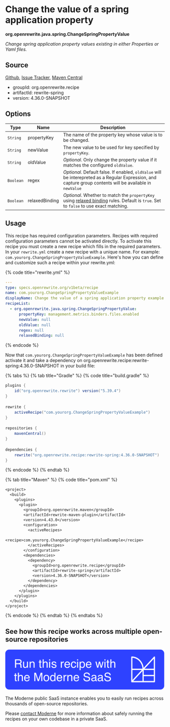 # Change the value of a spring application property

**org.openrewrite.java.spring.ChangeSpringPropertyValue**

_Change spring application property values existing in either Properties or Yaml files._

## Source

[Github](https://github.com/openrewrite/rewrite-spring/blob/main/src/main/java/org/openrewrite/java/spring/ChangeSpringPropertyValue.java), [Issue Tracker](https://github.com/openrewrite/rewrite-spring/issues), [Maven Central](https://central.sonatype.com/artifact/org.openrewrite.recipe/rewrite-spring/4.36.0-SNAPSHOT/jar)

* groupId: org.openrewrite.recipe
* artifactId: rewrite-spring
* version: 4.36.0-SNAPSHOT

## Options

| Type | Name | Description |
| -- | -- | -- |
| `String` | propertyKey | The name of the property key whose value is to be changed. |
| `String` | newValue | The new value to be used for key specified by `propertyKey`. |
| `String` | oldValue | *Optional*. Only change the property value if it matches the configured `oldValue`. |
| `Boolean` | regex | *Optional*. Default false. If enabled, `oldValue` will be interepreted as a Regular Expression, and capture group contents will be available in `newValue` |
| `Boolean` | relaxedBinding | *Optional*. Whether to match the `propertyKey` using [relaxed binding](https://docs.spring.io/spring-boot/docs/2.5.6/reference/html/features.html#features.external-config.typesafe-configuration-properties.relaxed-binding) rules. Default is `true`. Set to `false` to use exact matching. |


## Usage

This recipe has required configuration parameters. Recipes with required configuration parameters cannot be activated directly. To activate this recipe you must create a new recipe which fills in the required parameters. In your `rewrite.yml` create a new recipe with a unique name. For example: `com.yourorg.ChangeSpringPropertyValueExample`.
Here's how you can define and customize such a recipe within your rewrite.yml:

{% code title="rewrite.yml" %}
```yaml
---
type: specs.openrewrite.org/v1beta/recipe
name: com.yourorg.ChangeSpringPropertyValueExample
displayName: Change the value of a spring application property example
recipeList:
  - org.openrewrite.java.spring.ChangeSpringPropertyValue:
      propertyKey: management.metrics.binders.files.enabled
      newValue: null
      oldValue: null
      regex: null
      relaxedBinding: null
```
{% endcode %}

Now that `com.yourorg.ChangeSpringPropertyValueExample` has been defined activate it and take a dependency on org.openrewrite.recipe:rewrite-spring:4.36.0-SNAPSHOT in your build file:

{% tabs %}
{% tab title="Gradle" %}
{% code title="build.gradle" %}
```groovy
plugins {
    id("org.openrewrite.rewrite") version("5.39.4")
}

rewrite {
    activeRecipe("com.yourorg.ChangeSpringPropertyValueExample")
}

repositories {
    mavenCentral()
}

dependencies {
    rewrite("org.openrewrite.recipe:rewrite-spring:4.36.0-SNAPSHOT")
}
```
{% endcode %}
{% endtab %}

{% tab title="Maven" %}
{% code title="pom.xml" %}
```markup
<project>
  <build>
    <plugins>
      <plugin>
        <groupId>org.openrewrite.maven</groupId>
        <artifactId>rewrite-maven-plugin</artifactId>
        <version>4.43.0</version>
        <configuration>
          <activeRecipes>
            <recipe>com.yourorg.ChangeSpringPropertyValueExample</recipe>
          </activeRecipes>
        </configuration>
        <dependencies>
          <dependency>
            <groupId>org.openrewrite.recipe</groupId>
            <artifactId>rewrite-spring</artifactId>
            <version>4.36.0-SNAPSHOT</version>
          </dependency>
        </dependencies>
      </plugin>
    </plugins>
  </build>
</project>
```
{% endcode %}
{% endtab %}
{% endtabs %}


## See how this recipe works across multiple open-source repositories

[![Moderne Link Image](/.gitbook/assets/ModerneRecipeButton.png)](https://public.moderne.io/recipes/org.openrewrite.java.spring.ChangeSpringPropertyValue)

The Moderne public SaaS instance enables you to easily run recipes across thousands of open-source repositories.

Please [contact Moderne](https://moderne.io/product) for more information about safely running the recipes on your own codebase in a private SaaS.
